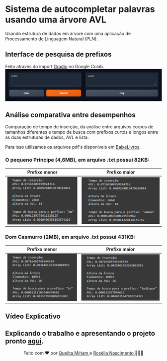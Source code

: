 # Sistema de autocompletar palavras usando uma árvore AVL
Usando estrutura de dados em árvore com uma aplicação de Processamento de Linguagem Natural (PLN).

## Interface de pesquisa de prefixos
Feito através do import [Gradio](https://www.gradio.app/) no Google Colab.
![Intervace de pesquisa](assets/interface.png)

## Análise comparativa entre desempenhos
Comparação de tempo de inserção, da análise entre arquivos corpus de tamanhos diferentes e tempo de busca com prefixos curtos e longos entre as duas estruturas de dados, AVL e lista. 

Para isso utilizamos os arquivos pdf's disponíveis em [BaixeLivros](https://www.baixelivros.com.br/dominio-publico).

### O pequeno Príncipe (4,6MB), em arquivo .txt possui 82KB:

| Prefixo menor | Prefixo maior |
|:-------------:|:-------------:|
|![resultado de desempenho de prefixo menor](./assets/opp_desempenho01.png)|![resultado de desempenho de prefixo maior](./assets/opp_desempenho.png)|

### Dom Casmurro (2MB), em arquivo .txt possui 431KB:

| Prefixo menor | Prefixo maior |
|:-------------:|:-------------:|
|![resultado de desempenho de prefixo menor](./assets/dom_casmurro_desempenho01.png)|![resultado de desempenho de prefixo maior](./assets/dom_casmurro_desempenho.png)|

## Vídeo Explicativo
Explicando o trabalho e apresentando o projeto pronto [aqui](https://youtu.be/FSSpx3Uo1TQ).
---
<div align="center">
Feito com ❤ por <a href="https://github.com/quelita2" target="_blank">Quelita Míriam </a> e <a href="https://github.com/roseliasilva" target="_blank">Rosélia Nascimento </a> 👩🏼‍💻
</div>
